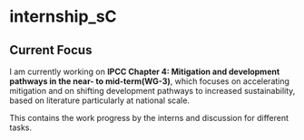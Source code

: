 # internship_sC
## Current Focus
I am currently working on **IPCC Chapter 4: Mitigation and development pathways in the near- to mid-term(WG-3)**, which focuses on accelerating mitigation and on shifting development pathways to increased sustainability, based on literature particularly at national scale.

This contains the work progress by the interns and discussion for different tasks.
